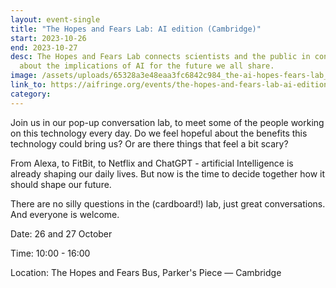 ```yaml
---
layout: event-single
title: "The Hopes and Fears Lab: AI edition (Cambridge)"
start: 2023-10-26
end: 2023-10-27
desc: The Hopes and Fears Lab connects scientists and the public in conversation
  about the implications of AI for the future we all share.
image: /assets/uploads/65328a3e48eaa3fc6842c984_the-ai-hopes-fears-lab_-ai-edition-london-and-cambridge-.jpeg
link_to: https://aifringe.org/events/the-hopes-and-fears-lab-ai-edition-cambridge
category:
---
```

Join us in our pop-up conversation lab, to meet some of the people working on this technology every day. Do we feel hopeful about the benefits this technology could bring us? Or are there things that feel a bit scary?

From Alexa, to FitBit, to Netflix and ChatGPT - artificial Intelligence is already shaping our daily lives. But now is the time to decide together how it should shape our future.

There are no silly questions in the (cardboard!) lab, just great conversations. And everyone is welcome.

Date: 26 and 27 October

Time: 10:00 - 16:00

Location: The Hopes and Fears Bus, Parker's Piece — Cambridge